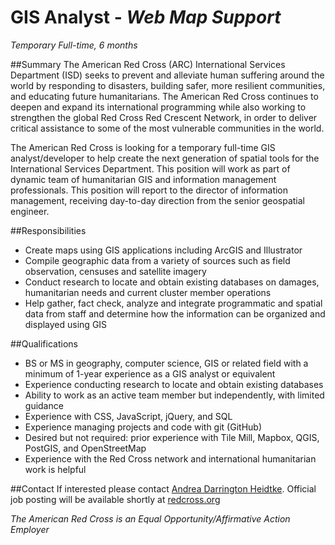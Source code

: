 GIS Analyst - *Web Map Support*
========
*Temporary Full-time, 6 months*


##Summary
The American Red Cross (ARC) International Services Department (ISD) seeks to prevent and alleviate human suffering around the world by responding to disasters, building safer, more resilient communities, and educating future humanitarians. The American Red Cross continues to deepen and expand its international programming while also working to strengthen the global Red Cross Red Crescent Network, in order to deliver critical assistance to some of the most vulnerable communities in the world.

The American Red Cross is looking for a temporary full-time GIS analyst/developer to help create the next generation of spatial tools for the International Services Department.  This position will work as part of dynamic team of humanitarian GIS and information management professionals.  This position will report to the director of information management, receiving day-to-day direction from the senior geospatial engineer.

##Responsibilities
- Create maps using GIS applications including ArcGIS and Illustrator
- Compile geographic data from a variety of sources such as field observation, censuses and satellite imagery
- Conduct research to locate and obtain existing databases on damages, humanitarian needs and current cluster member operations
- Help gather, fact check, analyze and integrate programmatic and spatial data from staff and determine how the information can be organized and displayed using GIS

##Qualifications
- BS or MS in geography, computer science, GIS or related field with a minimum of 1-year experience as a GIS analyst or equivalent
- Experience conducting research to locate and obtain existing databases
- Ability to work as an active team member but independently, with limited guidance
- Experience with CSS, JavaScript, jQuery, and SQL
- Experience managing projects and code with git (GitHub)
- Desired but not required:  prior experience with Tile Mill, Mapbox, QGIS, PostGIS, and OpenStreetMap
- Experience with the Red Cross network and international humanitarian work is helpful

##Contact
If interested please contact [Andrea Darrington Heidtke](mailto://andrea.darringtonheidtke@redcross.org). Official job posting will be available shortly at [redcross.org](http://www.redcross.org/about-us/careers)

*The American Red Cross is an Equal Opportunity/Affirmative Action Employer*
